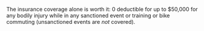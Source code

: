 The insurance coverage alone is worth it: 0 deductible for up to $50,000 for any bodily injury while in any sanctioned event or training or bike commuting (unsanctioned events are *not* covered).